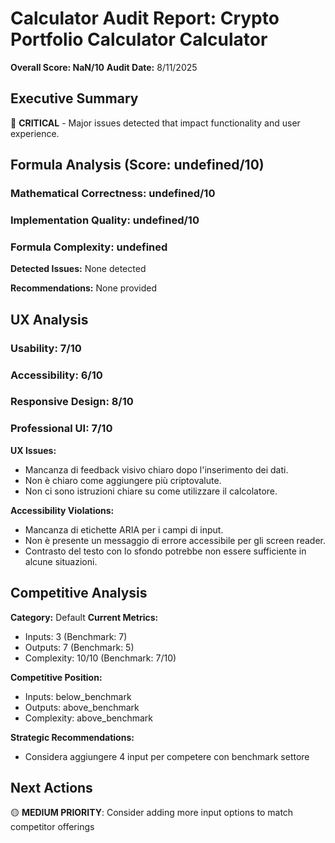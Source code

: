 # Calculator Audit Report: Crypto Portfolio Calculator Calculator

**Overall Score: NaN/10**
**Audit Date:** 8/11/2025

## Executive Summary

🔴 **CRITICAL** - Major issues detected that impact functionality and user experience.

## Formula Analysis (Score: undefined/10)

### Mathematical Correctness: undefined/10
### Implementation Quality: undefined/10
### Formula Complexity: undefined

**Detected Issues:**
None detected

**Recommendations:**
None provided

## UX Analysis

### Usability: 7/10
### Accessibility: 6/10  
### Responsive Design: 8/10
### Professional UI: 7/10

**UX Issues:**
- Mancanza di feedback visivo chiaro dopo l'inserimento dei dati.
- Non è chiaro come aggiungere più criptovalute.
- Non ci sono istruzioni chiare su come utilizzare il calcolatore.

**Accessibility Violations:**
- Mancanza di etichette ARIA per i campi di input.
- Non è presente un messaggio di errore accessibile per gli screen reader.
- Contrasto del testo con lo sfondo potrebbe non essere sufficiente in alcune situazioni.

## Competitive Analysis

**Category:** Default
**Current Metrics:**
- Inputs: 3 (Benchmark: 7)
- Outputs: 7 (Benchmark: 5)
- Complexity: 10/10 (Benchmark: 7/10)

**Competitive Position:**
- Inputs: below_benchmark
- Outputs: above_benchmark  
- Complexity: above_benchmark

**Strategic Recommendations:**
- Considera aggiungere 4 input per competere con benchmark settore

## Next Actions

🟡 **MEDIUM PRIORITY**: Consider adding more input options to match competitor offerings
